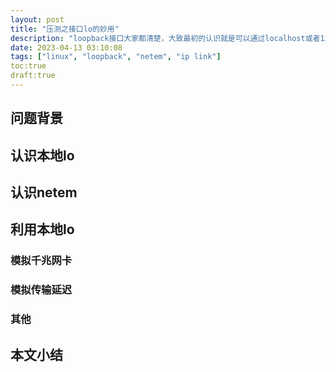 ```yaml
---
layout: post
title: "压测之接口lo的妙用"
description: "loopback接口大家都清楚，大致最初的认识就是可以通过localhost或者127.0.0.1来访问它，用来测试下网络协议栈是否能正常工作，如ping localhost，或者用来完成本地的服务器开发测试。但是由于它是一个虚拟接口，很多真实NIC存在的一些约束它是没有的，比如传输速率等，再比如网络中的传输时延等……本文结合笔者在日常开发中的一点实践，来进一步讨论下对loopback的妙用。"
date: 2023-04-13 03:10:08
tags: ["linux", "loopback", "netem", "ip link"]
toc:true
draft:true
---
```


## 问题背景



## 认识本地lo

## 认识netem

## 利用本地lo

### 模拟千兆网卡

### 模拟传输延迟

### 其他

## 本文小结
